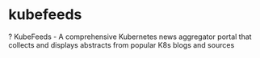 # kubefeeds
? KubeFeeds - A comprehensive Kubernetes news aggregator portal that collects and displays abstracts from popular K8s blogs and sources
